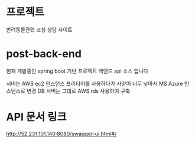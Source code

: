 # 프로젝트
반려동물관련 코칭 상담 사이트


# post-back-end
현재 개발중인 spring boot 기반 프로젝트 백앤드 api 소스 입니다

서버는 AWS ec2 인스턴스 프리티어를 사용하다가 사양이 너무 낮아서
MS Azure 인스턴스로 변경 DB 서버는 그대로 AWS rds 사용하여 구축


# API 문서 링크 
http://52.231.101.140:8080/swagger-ui.html#/



